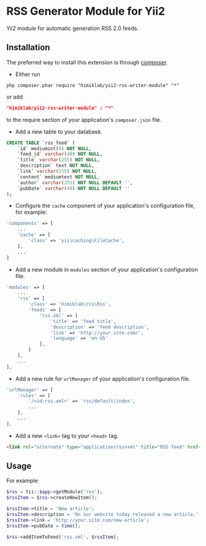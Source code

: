RSS Generator Module for Yii2
========================
Yii2 module for automatic generation RSS 2.0 feeds.

Installation
------------
The preferred way to install this extension is through [composer](http://getcomposer.org/download/).

* Either run

```
php composer.phar require "himiklab/yii2-rss-writer-module" "*"
```
or add

```json
"himiklab/yii2-rss-writer-module" : "*"
```

to the require section of your application's `composer.json` file.

* Add a new table to your database.

```sql
CREATE TABLE `rss_feed` (
    `id` mediumint(9) NOT NULL,
    `feed_id` varchar(40) NOT NULL,
    `title` varchar(255) NOT NULL,
    `description` text NOT NULL,
    `link` varchar(255) NOT NULL,
    `content` mediumtext NOT NULL,
    `author` varchar(255) NOT NULL DEFAULT '',
    `pubDate` varchar(40) NOT NULL DEFAULT ''
);
```

* Configure the `cache` component of your application's configuration file, for example:

```php
'components' => [
    ...
    'cache' => [
        'class' => 'yii\caching\FileCache',
    ],
    ...
]
```

* Add a new module in `modules` section of your application's configuration file.

```php
'modules' => [
    ...
    'rss' => [
        'class' => 'himiklab\rss\Rss',
        'feeds' => [
            'rss.xml' => [
                'title' => 'feed title',
                'description' => 'feed description',
                'link' => 'http://your.site.com/',
                'language' => 'en-US'
            ],
        ]
    ],
    ...
],
```

* Add a new rule for `urlManager` of your application's configuration file.

```php
'urlManager' => [
    'rules' => [
        '/<id:rss.xml>' => 'rss/default/index',
        ...
    ],
    ...
],
```

* Add a new `<link>` tag to your `<head>` tag.

```html
<link rel="alternate" type="application/rss+xml" title="RSS feed" href="/rss.xml" />
```

Usage
-----
For example:

```php
$rss = Yii::$app->getModule('rss');
$rssItem = $rss->createNewItem();

$rssItem->title = 'New article';
$rssItem->description = 'On our website today released a new article.';
$rssItem->link = 'http://your.site.com/new-article';
$rssItem->pubDate = time();

$rss->addItemToFeed('rss.xml', $rssItem);
```

